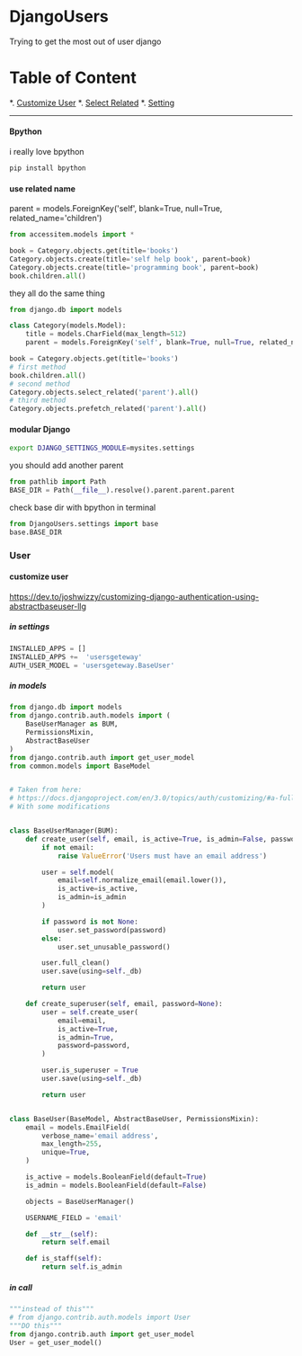 # DjangoUsers
Trying to get the most out of user django


# Table of Content
*. [Customize User](#customize-user)
*. [Select Related](#use-related-name)
*. [Setting](#modular-django)


___

#### Bpython
i really love bpython 
```bash
pip install bpython
```
#### use related name
parent = models.ForeignKey('self', blank=True, null=True, related_name='children')
```python
from accessitem.models import *

book = Category.objects.get(title='books')
Category.objects.create(title='self help book', parent=book)
Category.objects.create(title='programming book', parent=book)
book.children.all()

```
they all do the same thing
```python
from django.db import models

class Category(models.Model):
    title = models.CharField(max_length=512)
    parent = models.ForeignKey('self', blank=True, null=True, related_name='children', on_delete=models.SET_NULL)

book = Category.objects.get(title='books')
# first method
book.children.all()
# second method
Category.objects.select_related('parent').all()
# third method
Category.objects.prefetch_related('parent').all()
```

#### modular Django
```bash
export DJANGO_SETTINGS_MODULE=mysites.settings
```
you should add another parent
```python
from pathlib import Path
BASE_DIR = Path(__file__).resolve().parent.parent.parent
```
check base dir with bpython in terminal
```python
from DjangoUsers.settings import base
base.BASE_DIR
```

### User

#### customize user

https://dev.to/joshwizzy/customizing-django-authentication-using-abstractbaseuser-llg
##### in settings
```python
INSTALLED_APPS = []
INSTALLED_APPS +=  'usersgeteway'
AUTH_USER_MODEL = 'usersgeteway.BaseUser'
```
##### in models
```python
from django.db import models
from django.contrib.auth.models import (
    BaseUserManager as BUM,
    PermissionsMixin,
    AbstractBaseUser
)
from django.contrib.auth import get_user_model
from common.models import BaseModel


# Taken from here:
# https://docs.djangoproject.com/en/3.0/topics/auth/customizing/#a-full-example
# With some modifications


class BaseUserManager(BUM):
    def create_user(self, email, is_active=True, is_admin=False, password=None):
        if not email:
            raise ValueError('Users must have an email address')

        user = self.model(
            email=self.normalize_email(email.lower()),
            is_active=is_active,
            is_admin=is_admin
        )

        if password is not None:
            user.set_password(password)
        else:
            user.set_unusable_password()

        user.full_clean()
        user.save(using=self._db)

        return user

    def create_superuser(self, email, password=None):
        user = self.create_user(
            email=email,
            is_active=True,
            is_admin=True,
            password=password,
        )

        user.is_superuser = True
        user.save(using=self._db)

        return user


class BaseUser(BaseModel, AbstractBaseUser, PermissionsMixin):
    email = models.EmailField(
        verbose_name='email address',
        max_length=255,
        unique=True,
    )

    is_active = models.BooleanField(default=True)
    is_admin = models.BooleanField(default=False)

    objects = BaseUserManager()

    USERNAME_FIELD = 'email'

    def __str__(self):
        return self.email

    def is_staff(self):
        return self.is_admin
```
##### in call
```python
"""instead of this"""
# from django.contrib.auth.models import User
"""DO this"""
from django.contrib.auth import get_user_model
User = get_user_model()
```
